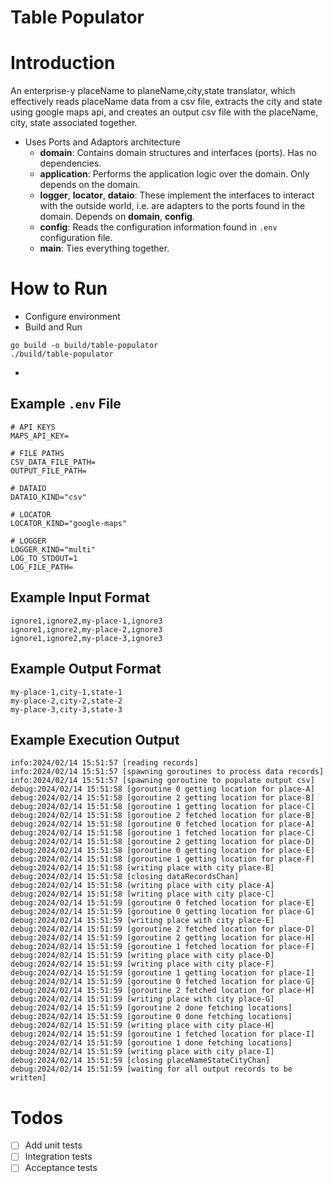 # Table Populator

# Introduction

An enterprise-y placeName to planeName,city,state translator,
which effectively reads placeName data from a csv file, extracts the city and state using google maps api,
and creates an output csv file with the placeName, city, state associated together.

- Uses Ports and Adaptors architecture
  - **domain**: Contains domain structures and interfaces (ports). Has no dependencies.
  - **application**: Performs the application logic over the domain. Only depends on the domain.
  - **logger**, **locator**, **dataio**: These implement the interfaces to interact with the outside world,
    i.e. are adapters to the ports found in the domain. Depends on **domain**, **config**.
  - **config**: Reads the configuration information found in `.env` configuration file.
  - **main**: Ties everything together.

# How to Run

- Configure environment
- Build and Run

```
go build -o build/table-populator
./build/table-populator
```

-

## Example `.env` File

```
# API KEYS
MAPS_API_KEY=

# FILE PATHS
CSV_DATA_FILE_PATH=
OUTPUT_FILE_PATH=

# DATAIO
DATAIO_KIND="csv"

# LOCATOR
LOCATOR_KIND="google-maps"

# LOGGER
LOGGER_KIND="multi"
LOG_TO_STDOUT=1
LOG_FILE_PATH=
```

## Example Input Format

```
ignore1,ignore2,my-place-1,ignore3
ignore1,ignore2,my-place-2,ignore3
ignore1,ignore2,my-place-3,ignore3
```

## Example Output Format

```
my-place-1,city-1,state-1
my-place-2,city-2,state-2
my-place-3,city-3,state-3
```

## Example Execution Output

```
info:2024/02/14 15:51:57 [reading records]
info:2024/02/14 15:51:57 [spawning goroutines to process data records]
info:2024/02/14 15:51:57 [spawning goroutine to populate output csv]
debug:2024/02/14 15:51:58 [goroutine 0 getting location for place-A]
debug:2024/02/14 15:51:58 [goroutine 2 getting location for place-B]
debug:2024/02/14 15:51:58 [goroutine 1 getting location for place-C]
debug:2024/02/14 15:51:58 [goroutine 2 fetched location for place-B]
debug:2024/02/14 15:51:58 [goroutine 0 fetched location for place-A]
debug:2024/02/14 15:51:58 [goroutine 1 fetched location for place-C]
debug:2024/02/14 15:51:58 [goroutine 2 getting location for place-D]
debug:2024/02/14 15:51:58 [goroutine 0 getting location for place-E]
debug:2024/02/14 15:51:58 [goroutine 1 getting location for place-F]
debug:2024/02/14 15:51:58 [writing place with city place-B]
debug:2024/02/14 15:51:58 [closing dataRecordsChan]
debug:2024/02/14 15:51:58 [writing place with city place-A]
debug:2024/02/14 15:51:58 [writing place with city place-C]
debug:2024/02/14 15:51:59 [goroutine 0 fetched location for place-E]
debug:2024/02/14 15:51:59 [goroutine 0 getting location for place-G]
debug:2024/02/14 15:51:59 [writing place with city place-E]
debug:2024/02/14 15:51:59 [goroutine 2 fetched location for place-D]
debug:2024/02/14 15:51:59 [goroutine 2 getting location for place-H]
debug:2024/02/14 15:51:59 [goroutine 1 fetched location for place-F]
debug:2024/02/14 15:51:59 [writing place with city place-D]
debug:2024/02/14 15:51:59 [writing place with city place-F]
debug:2024/02/14 15:51:59 [goroutine 1 getting location for place-I]
debug:2024/02/14 15:51:59 [goroutine 0 fetched location for place-G]
debug:2024/02/14 15:51:59 [goroutine 2 fetched location for place-H]
debug:2024/02/14 15:51:59 [writing place with city place-G]
debug:2024/02/14 15:51:59 [goroutine 2 done fetching locations]
debug:2024/02/14 15:51:59 [goroutine 0 done fetching locations]
debug:2024/02/14 15:51:59 [writing place with city place-H]
debug:2024/02/14 15:51:59 [goroutine 1 fetched location for place-I]
debug:2024/02/14 15:51:59 [goroutine 1 done fetching locations]
debug:2024/02/14 15:51:59 [writing place with city place-I]
debug:2024/02/14 15:51:59 [closing placeNameStateCityChan]
debug:2024/02/14 15:51:59 [waiting for all output records to be written]
```

# Todos

- [ ] Add unit tests
- [ ] Integration tests
- [ ] Acceptance tests
